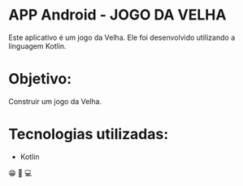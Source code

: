 # APP Android - JOGO DA VELHA
Este aplicativo é um jogo da Velha. Ele foi desenvolvido utilizando a linguagem Kotlin.

# Objetivo:
Construir um jogo da Velha.

# Tecnologias utilizadas: 
* Kotlin

:grin: :lollipop: :computer:


